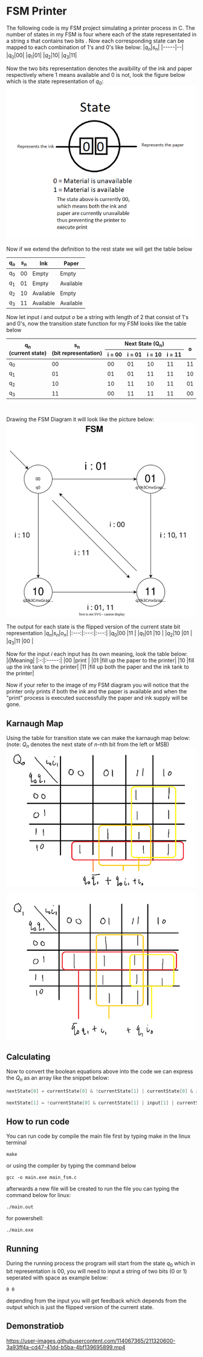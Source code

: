 # FSM Printer
The following code is my FSM project simulating a printer process in C. The number of states in my FSM is four where each of the state representated in a string $s$ that contains two bits  . Now each corresponding state can be mapped to each combination of 1's and 0's like below:
|$q_n$|$s_n$|
|-----|--|
|$q_0$|00|
|$q_1$|01|
|$q_2$|10|
|$q_3$|11|

Now the two bits representation denotes the avaibility of the ink and paper respectively where 1 means available and 0 is not, look the figure below which is the state representation of $q_0$:
![img](img/explanation1.png) 

Now if we extend the definition to the rest state we will get the table below

|$q_n$|$s_n$|Ink|Paper|
|-----|-----|---|-----|
|$q_0$|00   |Empty|Empty|
|$q_1$|01   |Empty|Available|
|$q_2$|10   |Available|Empty|
|$q_3$|11   |Available|Available|

Now let input $i$ and output $o$ be a string with length of 2 that consist of 1's and 0's, now the transition state function for my FSM looks like the table below

<!-- |$q_n$|$s_n$|$i$ = 00|$i$ = 01|$i$ = 10|$i$ = 11|$o$|
|:---:|:---:|:------:|:------:|:------:|:------:|:-:|        
|$q_0$|00 |00      |01      |10      |11      |11 |
|$q_1$|01 |01      |01      |11      |11      |10 |
|$q_2$|10 |10      |11      |10      |11      |01 |
|$q_3$|11 |00      |11      |11      |11      |00 | -->
<table>
<thead>
  <tr>
    <th rowspan="2">q<sub>n</sub><br>(current state)</th>
    <th rowspan="2">s<sub>n</sub><br>(bit representation)</th>
    <th colspan="4">Next State (Q<sub>n</sub>)</th>
    <th rowspan="2">o</th>
  </tr>
  <tr>
    <th>i = 00</th>
    <th>i = 01</th>
    <th>i = 10</th>
    <th>i = 11</th>
  </tr>
</thead>
<tbody>
  <tr>
    <td>q<sub>0</sub></td>
    <td>00</td>
    <td>00</td>
    <td>01</td>
    <td>10</td>
    <td>11</td>
    <td>11</td>
  </tr>
  <tr>
    <td>q<sub>1</sub></td>
    <td>01</td>
    <td>01</td>
    <td>01</td>
    <td>11</td>
    <td>11</td>
    <td>10</td>
  </tr>
  <tr>
    <td>q<sub>2</sub></td>
    <td>10</td>
    <td>10</td>
    <td>11</td>
    <td>10</td>
    <td>11</td>
    <td>01</td>
  </tr>
  <tr>
    <td>q<sub>3</sub></td>
    <td>11</td>
    <td>00</td>
    <td>11</td>
    <td>11</td>
    <td>11</td>
    <td>00</td>
  </tr>
</tbody>
</table>
<br>

Drawing the FSM Diagram it will look like the picture below:
![img](img/fsm-diagram.svg)

The output for each state is the  flipped version of the current state bit representation
|$q_n$|$s_n$|$o_n$|
|:---:|:---:|:---:|
|$q_0$|00   |11   |
|$q_1$|01   |10   |
|$q_2$|10   |01   |
|$q_3$|11   |00   |
<br>

Now for the input $i$ each input has its own meaning, look the table below:
|$i$|Meaning|
|:-:|:-----:|
|00 |print  |
|01 |fill up the paper to the printer|
|10 |fill up the ink tank to the printer|
|11 |fill up both the paper and the ink tank to the printer|

Now if your refer to the image of my FSM diagram you will notice that the printer only prints if both the ink and the paper is available and when the "print" process is executed successfully the paper and ink supply will be gone.
<!-- ## Explanation
The state is representated with 2 bits of 0 and 1 each representing the availability of ink of paper so the left bit or MSB represents the ink while the right bit or LSB represents the paper, also the starting state if my FSM is $q_0$
![img](img/fsm-img2.png)

The input $i$ acts as a supply, so if you put in "01" as the input it means "add paper to the printer", if you put "10" as the input then it means "add ink to the printer", and if you put "11" it means "add ink and paper to the printer", but if you put "00" as the input it will try to print which will run successfully if and only if both the paper and the ink is supplied
![img](img/fsm-img3.png)
Lastly, the output $o$ only represents what material is insufficient (left bit for ink, right bit for paper) for the printer which is why the output is just the flipped version of the input $i$
|$i$|$o$|
|:-:|:-:|
|00 |11 |
|01 |10 |
|10 |01 |
|11 |00 |

So my machine will read the output from the left to right and if the machine reads the bit 1 it will prompt the user to fill up the ink or paper. -->

## Karnaugh Map
Using the table for transition state we can make the karnaugh map below: (note: $Q_n$ denotes the next state of $n$-nth bit from the left or MSB)
![img](img/KarnaughQ0.png)

![img](img/KarnaughQ1.png)

## Calculating
Now to convert the boolean equations above into the code we can express the $Q_n$ as an array like the snippet below:
```c
nextState[0] = currentState[0] & !currentState[1] | currentState[0] & input[1] | input[0];
```

```c
nextState[1] = !currentState[0] & currentState[1] | input[1] | currentState[1] & input[0];
```

## How to run code
You can run code by compile the main file first by typing make in the linux terminal
```
make
```
or using the compiler by typing the command below
```
gcc -o main.exe main_fsm.c
```
afterwards a new file will be created to run the file you can typing the command below
for linux:
```
./main.out
```

for powershell:
```
./main.exe
```

## Running
During the running process the program will start from the state $q_0$ which in bit representation is 00, you will need to input a string of two bits (0 or 1) seperated with space as example below:
```
0 0
```
depending from the input you will get feedback which depends from the output which is just the flipped version of the current state.

## Demonstratiob



https://user-images.githubusercontent.com/114067365/211320600-3a93ff4a-cd47-41dd-b5ba-4bf139695899.mp4

